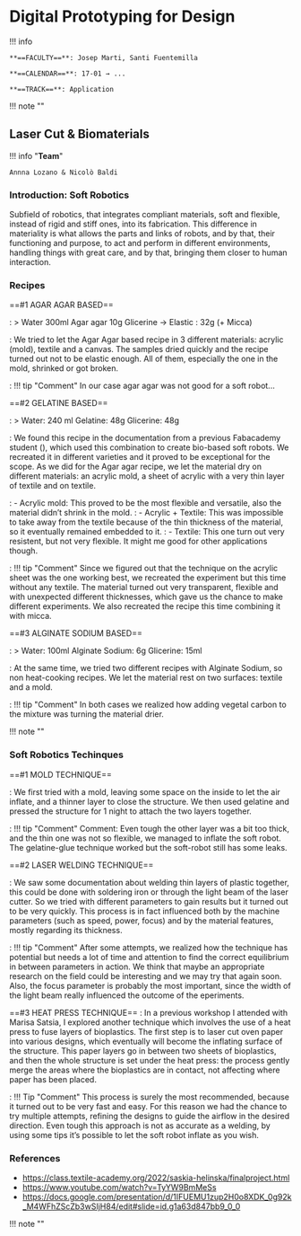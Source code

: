 # Digital Prototyping for Design 

!!! info 
    
    **==FACULTY==**: Josep Marti, Santi Fuentemilla    

    **==CALENDAR==**: 17-01 → ...

    **==TRACK==**: Application

<div style="clear:both;"></div>

!!! note ""


## Laser Cut & Biomaterials

!!! info "**Team**"

    Annna Lozano & Nicolò Baldi

### Introduction: Soft Robotics
Subfield of robotics, that integrates compliant materials, soft and flexible, instead of rigid and stiff ones, into its fabrication. This difference in materiality is what allows the parts and links of robots, and by that, their functioning and purpose, to act and perform in different environments, handling things with great care, and by that, bringing them closer to human interaction.

### Recipes

==#1 AGAR AGAR BASED==

: > Water 300ml
    Agar agar 10g
    Glicerine → Elastic : 32g
    (+ Micca) 

: We tried to let the Agar Agar based recipe in 3 different materials: acrylic (mold), textile and a canvas.
The samples dried quickly and the recipe turned out not to be elastic enough. 
All of them, especially the one in the mold, shrinked  or got broken.

: !!! tip "Comment"
        In our case agar agar was not good for a soft robot...


==#2 GELATINE BASED==

:   > Water: 240 ml 
    Gelatine: 48g
    Glicerine: 48g 

: We found this recipe in the documentation from a previous Fabacademy student (), which used this combination to create bio-based soft robots. 
We recreated it in different varieties and it proved to be exceptional for the scope.
As we did for the Agar agar recipe, we let the material dry on different materials: an acrylic mold, a sheet of acrylic with a very thin layer of textile and on textile.

: - Acrylic mold: This proved to be the most flexible and versatile, also the material didn’t shrink in the mold.
: - Acrylic + Textile: This was impossible to take away from the textile because of the thin thickness of the material, so it eventually remained embedded to it.
: - Textile: This one turn out very resistent, but not very flexible. It might me good for other applications though.

: !!! tip "Comment"
        Since we figured out that the technique on the acrylic sheet was the one working best, we recreated the experiment but this time without any textile. 
        The material turned out very transparent, flexible and with unexpected different thicknesses, which gave us the chance to make different experiments. We also recreated the recipe this time combining it with micca.

==#3 ALGINATE SODIUM BASED==

:   > Water: 100ml 
    Alginate Sodium: 6g
    Glicerine: 15ml

: At the same time, we tried two different recipes with Alginate Sodium, so non heat-cooking recipes.
We let the material rest on two surfaces: textile and a mold.
    
: !!! tip "Comment"
        In both cases we realized how adding vegetal carbon to the mixture was turning the material drier.

!!! note ""

### Soft Robotics Techinques

==#1 MOLD TECHNIQUE==

: We first tried with a mold, leaving some space on the inside to let the air inflate, and a thinner layer to close the structure. We then used gelatine and pressed the structure for 1 night to attach the two layers together.

: !!! tip "Comment"
        Comment: Even tough the other layer was a bit too thick, and the thin one was not so flexible, we managed to inflate the soft robot. The gelatine-glue technique worked but the soft-robot still has some leaks.

==#2 LASER WELDING TECHNIQUE==

: We saw some documentation about welding thin layers of plastic together, this could be done with soldering iron or through the light beam of the laser cutter. So we tried with different parameters to gain results but it turned out to be very quickly. This process is in fact influenced both by the machine parameters (such as speed, power, focus) and by the material features, mostly regarding its thickness. 

: !!! tip "Comment"
        After some attempts, we realized how the technique has potential but needs a lot of time and attention to find the correct equilibrium in between parameters in action. We think that maybe an appropriate research on the field could be interesting and we may try that again soon.
        Also, the focus parameter is probably the most important, since the width of the light beam really influenced the outcome of the eperiments.

==#3 HEAT PRESS TECHNIQUE==
: In a previous workshop I attended with Marisa Satsia, I explored another technique which involves the use of a heat press to fuse layers of bioplastics. The first step is to laser cut oven paper into various designs, which eventually will become the inflating surface of the structure. This paper layers go in between two sheets of bioplastics, and then the whole structure is set under the heat press: the process gently merge the areas where the bioplastics are in contact, not affecting where paper has been placed. 

: !!! Tip "Comment"
        This process is surely the most recommended, because it turned out to be very fast and easy. For this reason we had the chance to try multiple attempts, refining the designs to guide the airflow in the desired direction.
        Even tough this approach is not as accurate as a welding, by using some tips it’s possible to let the soft robot inflate as you wish.   

### References
- https://class.textile-academy.org/2022/saskia-helinska/finalproject.html
- https://www.youtube.com/watch?v=TyYW9BmMeSs
- https://docs.google.com/presentation/d/1IFUEMU1zup2H0o8XDK_0g92k_M4WFhZScZb3wSIjH84/edit#slide=id.g1a63d847bb9_0_0

!!! note ""

